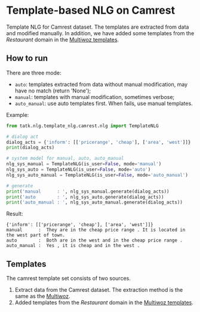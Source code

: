 # Template-based NLG on Camrest

Template NLG for Camrest dataset. The templates are extracted from data and modified manually. In addition, we have added some templates from the _Restaurant_ domain in the [Multiwoz templates](../multiwoz/README.md).

## How to run

There are three mode:

- `auto`: templates extracted from data without manual modification, may have no match (return 'None');
- `manual`: templates with manual modification, sometimes verbose;
- `auto_manual`: use auto templates first. When fails, use manual templates.

Example:

```python
from tatk.nlg.template_nlg.camrest.nlg import TemplateNLG

# dialog act
dialog_acts = {'inform': [['pricerange', 'cheap'], ['area', 'west']]}
print(dialog_acts)

# system model for manual, auto, auto_manual
nlg_sys_manual = TemplateNLG(is_user=False, mode='manual')
nlg_sys_auto = TemplateNLG(is_user=False, mode='auto')
nlg_sys_auto_manual = TemplateNLG(is_user=False, mode='auto_manual')

# generate
print('manual      : ', nlg_sys_manual.generate(dialog_acts))
print('auto        : ', nlg_sys_auto.generate(dialog_acts))
print('auto_manual : ', nlg_sys_auto_manual.generate(dialog_acts))
```
Result:
```
{'inform': [['pricerange', 'cheap'], ['area', 'west']]}
manual      :  They are in the cheap price range . It is located in the west part of town.
auto        :  Both are in the west and in the cheap price range .
auto_manual :  Yes , it is cheap and in the west .
```

## Templates

The camrest template set consists of two sources.
1. Extract data from the Camrest dataset. The extraction method is the same as the [Multiwoz](../multiwoz/README.md).
2. Added templates from the _Restaurant_ domain in the [Multiwoz templates](../multiwoz/README.md).
